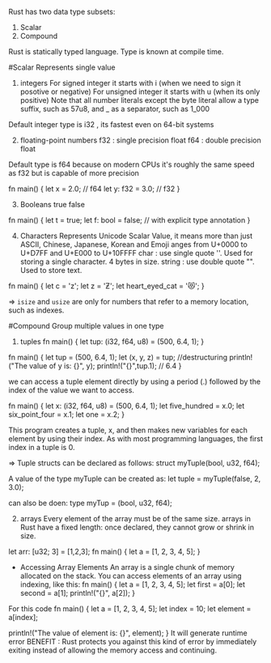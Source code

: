 Rust has two data type subsets:
1. Scalar
2. Compound

Rust is statically typed language.
Type is known at compile time.

#Scalar
Represents single value

1. integers
For signed integer it starts with i (when we need to sign it posotive or negative)
For unsigned integer it starts with u (when its only positive)
 Note that all number literals except the byte literal allow a type suffix, such as 57u8, and _ as a separator, such as 1_000

 Default integer type is i32 , its fastest even on 64-bit systems

2. floating-point numbers
f32 : single precision float
f64 : double precision float

Default type is f64 because on modern CPUs it's roughly the same speed as f32 but is capable of more precision

fn main() {
 let x = 2.0; // f64
 let y: f32 = 3.0; // f32
}

3. Booleans
true
false

fn main() {
 let t = true;
 let f: bool = false; // with explicit type annotation
}

4. Characters
Represents Unicode Scalar Value, it means more than just ASCII, Chinese, Japanese, Korean and Emoji
anges from U+0000 to U+D7FF and U+E000 to U+10FFFF 
char : use single quote ''.
Used for storing a single character. 4 bytes in size. 
string : use double quote "".
Used to store text.

fn main() {
 let c = 'z';
 let z = 'Ƶ';
 let heart_eyed_cat = '😻';
}

=> `isize` and `usize` are only for numbers that refer to a memory location, such as indexes. 

#Compound
Group multiple values in one type

1. tuples
fn main() {
 let tup: (i32, f64, u8) = (500, 6.4, 1);
}

fn main() {
 let tup = (500, 6.4, 1);
 let (x, y, z) = tup; //destructuring
 println!("The value of y is: {}", y);
 println!("{}",tup.1); // 6.4
}

we can access a tuple element directly by using a period (.) followed by the index of the value we want to access.

fn main() {
 let x: (i32, f64, u8) = (500, 6.4, 1);
 let five_hundred = x.0;
 let six_point_four = x.1;
 let one = x.2;
}

This program creates a tuple, x, and then makes new variables for each element by using their index. As with most programming languages, the first index in a tuple is 0.

=> Tuple structs can be declared as follows:
struct myTuple(bool, u32, f64);

A value of the type myTuple can be created as:
let tuple = myTuple(false, 2, 3.0);

can also be doen:
type myTup = (bool, u32, f64);


2. arrays
Every element of the array must be of the same size.
arrays in Rust have a fixed length: once declared, they cannot grow or shrink in size.

let arr: [u32; 3] = [1,2,3];
fn main() {
 let a = [1, 2, 3, 4, 5];
}

  - Accessing Array Elements 
  An array is a single chunk of memory allocated on the stack. You can access 
elements of an array using indexing, like this:
fn main() {
 let a = [1, 2, 3, 4, 5];
 let first = a[0];
 let second = a[1];
 println!("{}", a[2]);
}

For this code 
fn main() {
 let a = [1, 2, 3, 4, 5];
 let index = 10;
 let element = a[index];

 println!("The value of element is: {}", element);
}
It will generate runtime error
BENEFIT : Rust protects you against 
this kind of error by immediately exiting instead of allowing the memory 
access and continuing.


